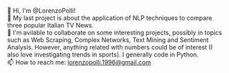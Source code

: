 👋 Hi, I'm @LorenzoPolli! <br />
👀 My last project is about the application of NLP techniques to compare three popular Italian TV News. <br />
🤝 I'm avilable to collaborate on some interesting projects, possibly in topics such as Web Scraping, Complex Networks, Text Mining and Sentiment Analysis. However, anything related with numbers could be of interest (I also love investigating trends in sports). I generally code in Python. <br />
📫 How to reach me: lorenzopolli.1996@gmail.com

